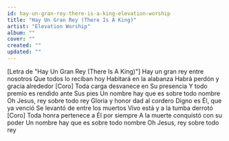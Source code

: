 ```yaml
---
id: hay-un-gran-rey-there-is-a-king-elevation-worship
title: "Hay Un Gran Rey (There Is A King)"
artist: "Elevation Worship"
album: ""
cover: ""
created: ""
updated: ""
---
```


[Letra de "Hay Un Gran Rey (There Is A King)"]
Hay un gran rey entre nosotros
Que todos lo reciban hoy
Habitará en la alabanza
Habrá perdón y gracia alrededor
[Coro]
Toda carga desvanece en Su presencia
Y todo premio es rendido ante Sus pies
Un nombre hay que es sobre todo nombre
Oh Jesus, rey sobre todo rey
Gloria y honor dad al cordero
Digno es Él, que ya venció
Se levantó de entre los muertos
Vivo está y a la tumba derrotó
[Coro]
Toda honra pertenece a Él por siempre
A la muerte conquistó con su poder
Un nombre hay que es sobre todo nombre
Oh Jesus, rey sobre todo rey